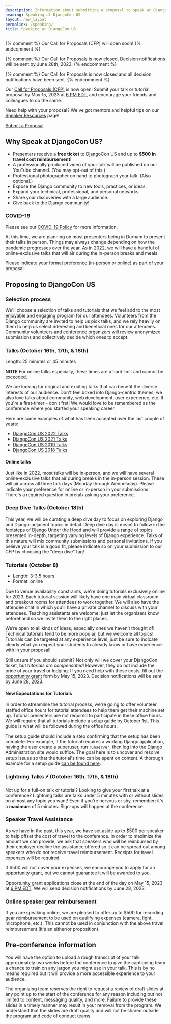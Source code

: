 ```yaml
---
description: Information about submitting a proposal to speak at DjangoCon US
heading: Speaking at DjangoCon US
layout: new_layout
permalink: /speaking/
title: Speaking at DjangoCon US
---
```


{% comment %}
Our Call for Proposals (CFP) will open soon!
{% endcomment %}

{% comment %}
Our Call for Proposals is now closed.
Decision notifications will be sent by June 28th, 2023.
{% endcomment %}

{% comment %}
Our Call for Proposals is now closed and all decision notifications have been sent.
{% endcomment %}

Our <a href="{{ site.cfp_application }}">Call for Proposals (CFP)</a> is now open!
Submit your talk or tutorial proposal by May 15, 2023 at [6 PM EDT](https://time.is/0600PM_15_May_2023_in_Durham,_United_States?DjangoCon_US_CFP_Closes), and encourage your friends and colleagues to do the same.

Need help with your proposal? We've got mentors and helpful tips on our [Speaker Resources](/speaking/speaker-resources/) page!

<a href="{{site.cfp_application}}" class="button">Submit a Proposal</a>

## Why Speak at DjangoCon US?

-   Presenters receive a **free ticket** to DjangoCon US and up to **$500 in travel cost reimbursement!**
-   A professionally produced video of your talk will be published on our YouTube channel. (You may opt-out of this.)
-   Professional photographer on hand to photograph your talk. (Also optional.)
-   Expose the Django community to new tools, practices, or ideas.
-   Expand your technical, professional, and personal networks.
-   Share your discoveries with a large audience.
-   Give back to the Django community!

### COVID-19

Please see our <a href="/covid/">COVID-19 Policy</a> for more information.

At this time, we are planning on most presenters being in Durham to present their talks in person. Things may always change depending on how the pandemic progresses over the year. As in 2022, we will have a handful of online-exclusive talks that will air during the in-person breaks and meals.

Please indicate your format preference (in-person or online) as part of your proposal.

## Proposing to DjangoCon US

### Selection process

We'll choose a selection of talks and tutorials that we feel add to the most enjoyable and engaging program for our attendees. Volunteers from the Django community are invited to help us pick talks, and we rely heavily on them to help us select interesting and beneficial ones for our attendees. Community volunteers and conference organizers will review anonymized submissions and collectively decide which ones to accept.

### Talks (October 16th, 17th, &amp; 18th)

Length: 25 minutes or 45 minutes

**NOTE** For online talks especially, these times are a hard limit and cannot be exceeded.

We are looking for original and exciting talks that can benefit the diverse interests of our audience.
Don't feel boxed into Django-centric themes; we also love talks about community, web development, user experience, etc.
If you're a first-timer - don't fret! We would love to be remembered as the conference where you started your speaking career.

Here are some examples of what has been accepted over the last couple of years:

-   [DjangoCon US 2022 Talks](https://2022.djangocon.us/talks/)
-   [DjangoCon US 2021 Talks](https://2021.djangocon.us/talks/)
-   [DjangoCon US 2019 Talks](https://2019.djangocon.us/talks/)
-   [DjangoCon US 2018 Talks](https://2018.djangocon.us/talks/)

#### Online talks

Just like in 2022, most talks will be in-person, and we will have several online-exclusive talks that air during breaks in the in-person session. These will air across all three talk days (Monday through Wednesday). Please indicate your preference for online or in-person in your submissions. There's a required question in pretalx asking your preference.

### Deep Dive Talks (October 18th)

This year, we will be curating a deep dive day to focus on exploring Django and Django-adjacent topics in detail.
Deep dive day is meant to follow in the footsteps of [Django Under the Hood](https://djangounderthehood.com/) and will provide a range of topics presented in-depth, targeting varying levels of Django experience.
Talks of this nature will mix community submissions and personal invitations.
If you believe your talk is a good fit, please indicate so on your submission to our CFP by choosing the "deep dive" tag!

### Tutorials (October 8)

-   Length: 3-3.5 hours
-   Format: online

Due to venue availability constraints, we're doing tutorials exclusively online for 2023. Each tutorial session will likely have one main virtual classroom and breakout rooms for attendees to work together. We will also have the attendee chat in which you'll have a private channel to discuss with your attendees. Teaching assistants are welcome; just let the organizers know beforehand so we invite them to the right places.

We’re open to all kinds of ideas, especially ones we haven’t thought of! Technical tutorials tend to be more popular, but we welcome all topics! Tutorials can be targeted at any experience level, just be sure to indicate clearly what you expect your students to already know or have experience with in your proposal!

Still unsure if you should submit? Not only will we cover your DjangoCon ticket, but _tutorials are compensated_! However, they do not include the price of your travel or lodging. If you need help with these costs, fill out the <a href="{{site.opportunity_grant_application}}">opportunity grant</a> form by May 15, 2023. Decision notifications will be sent by June 28, 2023.

#### New Expectations for Tutorials

In order to streamline the tutorial process, we're going to offer volunteer staffed office hours for tutorial attendees to help them get their machine set up. Tutorial presenters are not required to participate in these office hours. We will require that all tutorials include a setup guide by October 1st. This guide is what will be followed during the office hours.

The setup guide should include a step confirming that the setup has been complete. For example, if the tutorial requires a working Django application, having the user create a superuser, run `runserver`, then log into the Django Administration site would suffice. The goal here is to uncover and resolve setup issues so that the tutorial's time can be spent on content. A thorough example for a setup guide [can be found here](https://github.com/tim-schilling/debug-tutorial/#getting-setup).

### Lightning Talks :zap: (October 16th, 17th, &amp; 18th)

Not up for a full-on talk or tutorial? Looking to give your first talk at a conference?
Lightning talks are talks under 5 minutes with or without slides on almost any topic you want!
Even if you're nervous or shy, remember: it's a **maximum** of 5 minutes.
Sign-ups will happen at the conference.

### Speaker Travel Assistance

As we have in the past, this year, we have set aside up to $500 per speaker to help offset the cost of travel to the conference.
In order to maximize the amount we can provide, we ask that speakers who will be reimbursed by their employer decline the assistance offered so it can be spread out among speakers who do not receive travel reimbursement.
Receipts for travel expenses will be required.

If $500 will not cover your expenses, we encourage you to apply for an <a href= "{{site.opportunity_grant_application}}">opportunity grant</a>, but we cannot guarantee it will be awarded to you.

Opportunity grant applications close at the end of the day on May 15, 2023 at [6 PM EDT](https://time.is/0600PM_15_May_2023_in_Durham,_United_States?DjangoCon_US_CFP_Closes). We will send decision notifications by June 28, 2023.

### Online speaker gear reimbursement

If you are speaking online, we are pleased to offer up to $500 for recording gear reimbursement to be used on qualifying expenses (camera, light, microphone, etc.). This cannot be used in conjunction with the above travel reimbursement (it's an either/or proposition).

## Pre-conference information

You will have the option to upload a rough transcript of your talk approximately two weeks before the conference to give the captioning team a chance to train on any jargon you might use in your talk. This is by no means required but it will provide a more accessible experience to your audience.

The organizing team reserves the right to request a review of draft slides at any point up to the start of the conference for any reason including but not limited to content, messaging quality, and more. Failure to provide these slides in a timely manner may result in your removal from the program. We understand that the slides are draft quality and will not be shared outside the program and code of conduct teams.
